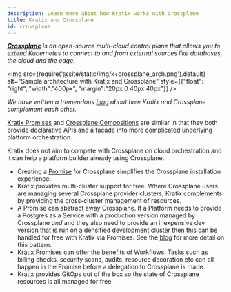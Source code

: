 ```yaml
---
description: Learn more about how Kratix works with Crossplane
title: Kratix and Crossplane
id: crossplane
---
```


_**[Crossplane](https://www.crossplane.io/)** is an open-source multi-cloud control plane that allows you to extend Kubernetes to connect to and from external sources like databases, the cloud and the edge._

<img
src={require('@site/static/img/k+crossplane_arch.png').default}
alt="Sample architecture with Kratix and Crossplane"
style={{"float": "right", "width":"400px", "margin":"20px 0 40px 40px"}}
/>

_We have written a tremendous [blog](https://www.syntasso.io/post/kratix-and-crossplane) about how Kratix and Crossplane complement each other._

[Kratix Promises](../reference/promises/intro) and [Crossplane Compositions](https://docs.crossplane.io/v1.13/concepts/compositions/) are similar in that they both provide declarative APIs and a facade into more complicated underlying platform orchestration.

Kratix does not aim to compete with Crossplane on cloud orchestration and it can help a platform builder already using Crossplane.

- Creating a [Promise](../reference/promises/intro) for
  Crossplane simplifies the Crossplane installation experience.
- Kratix provides multi-cluster
  support for
  free. Where Crossplane users are managing several Crossplane provider
  clusters, Kratix complements by providing the cross-cluster management of
  resources.
- A Promise can abstract away Crossplane. If a Platform needs to provide a
  Postgres as a Service with a production version managed by Crossplane _and_
  and they also need to provide an inexpensive dev version that is run on a
  densified development cluster then this can be handled for free with Kratix
  via Promises. See the
  [blog](https://www.syntasso.io/post/building-your-platform-your-way-with-crossplane-and-kratix)
  for more detail on this pattern.
- [Kratix Promises](../reference/promises/intro) can offer the
  benefits of Workflows. Tasks such as billing checks, security scans, audits,
  resource decoration etc can all happen in the Promise before a delegation to
  Crossplane is made.
- Kratix provides GitOps out of the box so the state of Crossplane resources is
  all managed for free.
